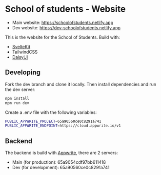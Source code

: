 # School of students - Website

- Main website: https://schoolofstudents.netlify.app
- Dev website: https://dev-schoolofstudents.netlify.app

This is the website for the School of Students. Build with:

- [SvelteKit](https://kit.svelte.dev/docs/introduction)
- [TailwindCSS](https://tailwindcss.com/docs/installation)
- [DaisyUI](https://daisyui.com/docs/use/)

## Developing

Fork the dev branch and clone it locally. Then install dependencies and run the dev server:

```bash
npm install
npm run dev
```

Create a .env file with the following variables:

```bash
PUBLIC_APPWRITE_PROJECT=65a90560ce0c8291a741
PUBLIC_APPWRITE_ENDPOINT=https://cloud.appwrite.io/v1
```

## Backend

The backend is build with [Appwrite](https://appwrite.io/), there are 2 servers:

- Main (for production): 65a9054cdf97bb611418
- Dev (for development): 65a90560ce0c8291a741
